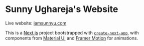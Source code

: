 # Sunny Ughareja's Website

Live website: [iamsunnyu.com](iamsunnyu.com)

This is a [Next.js](https://nextjs.org/) project bootstrapped with [`create-next-app`](https://github.com/vercel/next.js/tree/canary/packages/create-next-app), with components from [Material UI](https://mui.com/material-ui/) and [Framer Motion](https://www.framer.com/motion/) for animations.
